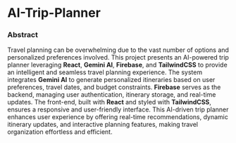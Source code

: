 # AI-Trip-Planner



### Abstract  
Travel planning can be overwhelming due to the vast number of options and personalized preferences involved. This project presents an AI-powered trip planner leveraging **React**, **Gemini AI**, **Firebase**, and **TailwindCSS** to provide an intelligent and seamless travel planning experience. The system integrates **Gemini AI** to generate personalized itineraries based on user preferences, travel dates, and budget constraints. **Firebase** serves as the backend, managing user authentication, itinerary storage, and real-time updates. The front-end, built with **React** and styled with **TailwindCSS**, ensures a responsive and user-friendly interface. This AI-driven trip planner enhances user experience by offering real-time recommendations, dynamic itinerary updates, and interactive planning features, making travel organization effortless and efficient.
